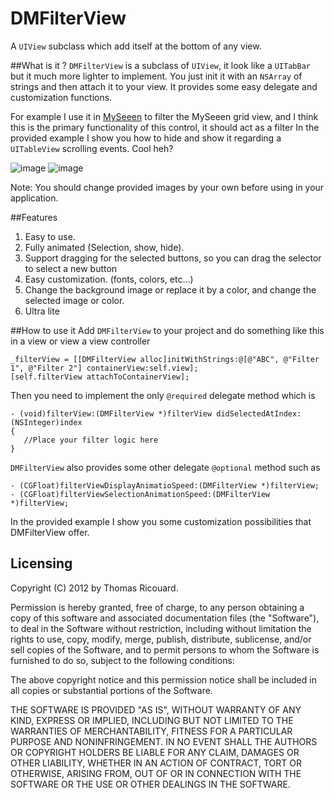 DMFilterView
============

A `UIView` subclass which add itself at the bottom of any view.

##What is it ? 
`DMFilterView` is a subclass of `UIView`, it look like a `UITabBar` but it much more lighter to implement. You just init it with an `NSArray` of strings and then attach it to your view. 
It provides some easy delegate and customization functions.

For example I use it in [MySeeen](http://myseeenapp.com) to filter the MySeeen grid view, and I think this is the primary functionality of this control, it should act as a filter 
In the provided example I show you how to hide and show it regarding a `UITableView` scrolling events. 
Cool heh?

![image](https://raw.github.com/Dimillian/DMFilterView/master/image1.png)
![image](https://raw.github.com/Dimillian/DMFilterView/master/image2.png)

Note: You should change provided images by your own before using in your application.

##Features
1. Easy to use.
2. Fully animated (Selection, show, hide).
3. Support dragging for the selected buttons, so you can drag the selector to select a new button
4. Easy customization. (fonts, colors, etc…)
5. Change the background image or replace it by a color, and change the selected image or color.
6. Ultra lite

##How to use it
Add `DMFilterView` to your project and do something like this in a view or view a view controller

	_filterView = [[DMFilterView alloc]initWithStrings:@[@"ABC", @"Filter 1", @"Filter 2"] containerView:self.view];
	[self.filterView attachToContainerView];

Then you need to implement the only `@required` delegate method which is

	- (void)filterView:(DMFilterView *)filterView didSelectedAtIndex:(NSInteger)index
	{
	   //Place your filter logic here
	}

`DMFilterView` also provides some other delegate `@optional` method such as

	- (CGFloat)filterViewDisplayAnimatioSpeed:(DMFilterView *)filterView;
	- (CGFloat)filterViewSelectionAnimationSpeed:(DMFilterView *)filterView;

In the provided example I show you some customization possibilities that DMFilterView offer.

	
## Licensing 
Copyright (C) 2012 by Thomas Ricouard. 

Permission is hereby granted, free of charge, to any person obtaining a copy
of this software and associated documentation files (the "Software"), to deal
in the Software without restriction, including without limitation the rights
to use, copy, modify, merge, publish, distribute, sublicense, and/or sell
copies of the Software, and to permit persons to whom the Software is
furnished to do so, subject to the following conditions:

The above copyright notice and this permission notice shall be included in
all copies or substantial portions of the Software.

THE SOFTWARE IS PROVIDED "AS IS", WITHOUT WARRANTY OF ANY KIND, EXPRESS OR
IMPLIED, INCLUDING BUT NOT LIMITED TO THE WARRANTIES OF MERCHANTABILITY,
FITNESS FOR A PARTICULAR PURPOSE AND NONINFRINGEMENT. IN NO EVENT SHALL THE
AUTHORS OR COPYRIGHT HOLDERS BE LIABLE FOR ANY CLAIM, DAMAGES OR OTHER
LIABILITY, WHETHER IN AN ACTION OF CONTRACT, TORT OR OTHERWISE, ARISING FROM,
OUT OF OR IN CONNECTION WITH THE SOFTWARE OR THE USE OR OTHER DEALINGS IN
THE SOFTWARE.

